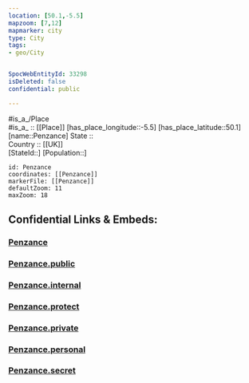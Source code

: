 ```yaml
---
location: [50.1,-5.5] 
mapzoom: [7,12] 
mapmarker: city 
type: City
tags:
- geo/City


SpocWebEntityId: 33298
isDeleted: false
confidential: public

---
```

#is_a_/Place  
#is_a_ :: [[Place]] 
[has_place_longitude::-5.5] 
[has_place_latitude::50.1] 
[name::Penzance] 
State ::  
Country :: [[UK]]  
[StateId::] 
[Population::] 



```leaflet
id: Penzance
coordinates: [[Penzance]] 
markerFile: [[Penzance]] 
defaultZoom: 11 
maxZoom: 18
```


## Confidential Links & Embeds: 

### [Penzance](/_Standards/Earth/Continent/Europe/Europe~North/UK/England/Regions~England/South_West_England/Cornwall/cities~Cornwall/Penzance.md) 

### [Penzance.public](/_public/Earth/Continent/Europe/Europe~North/UK/England/Regions~England/South_West_England/Cornwall/cities~Cornwall/Penzance.public.md) 

### [Penzance.internal](/_internal/Earth/Continent/Europe/Europe~North/UK/England/Regions~England/South_West_England/Cornwall/cities~Cornwall/Penzance.internal.md) 

### [Penzance.protect](/_protect/Earth/Continent/Europe/Europe~North/UK/England/Regions~England/South_West_England/Cornwall/cities~Cornwall/Penzance.protect.md) 

### [Penzance.private](/_private/Earth/Continent/Europe/Europe~North/UK/England/Regions~England/South_West_England/Cornwall/cities~Cornwall/Penzance.private.md) 

### [Penzance.personal](/_personal/Earth/Continent/Europe/Europe~North/UK/England/Regions~England/South_West_England/Cornwall/cities~Cornwall/Penzance.personal.md) 

### [Penzance.secret](/_secret/Earth/Continent/Europe/Europe~North/UK/England/Regions~England/South_West_England/Cornwall/cities~Cornwall/Penzance.secret.md)

